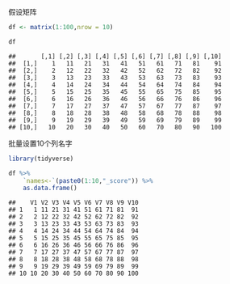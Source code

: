
假设矩阵

``` r
df <- matrix(1:100,nrow = 10)
```

``` r
df
```

    ##       [,1] [,2] [,3] [,4] [,5] [,6] [,7] [,8] [,9] [,10]
    ##  [1,]    1   11   21   31   41   51   61   71   81    91
    ##  [2,]    2   12   22   32   42   52   62   72   82    92
    ##  [3,]    3   13   23   33   43   53   63   73   83    93
    ##  [4,]    4   14   24   34   44   54   64   74   84    94
    ##  [5,]    5   15   25   35   45   55   65   75   85    95
    ##  [6,]    6   16   26   36   46   56   66   76   86    96
    ##  [7,]    7   17   27   37   47   57   67   77   87    97
    ##  [8,]    8   18   28   38   48   58   68   78   88    98
    ##  [9,]    9   19   29   39   49   59   69   79   89    99
    ## [10,]   10   20   30   40   50   60   70   80   90   100

批量设置10个列名字

``` r
library(tidyverse)
```

``` r
df %>% 
    `names<-`(paste0(1:10,"_score")) %>% 
    as.data.frame()
```

    ##    V1 V2 V3 V4 V5 V6 V7 V8 V9 V10
    ## 1   1 11 21 31 41 51 61 71 81  91
    ## 2   2 12 22 32 42 52 62 72 82  92
    ## 3   3 13 23 33 43 53 63 73 83  93
    ## 4   4 14 24 34 44 54 64 74 84  94
    ## 5   5 15 25 35 45 55 65 75 85  95
    ## 6   6 16 26 36 46 56 66 76 86  96
    ## 7   7 17 27 37 47 57 67 77 87  97
    ## 8   8 18 28 38 48 58 68 78 88  98
    ## 9   9 19 29 39 49 59 69 79 89  99
    ## 10 10 20 30 40 50 60 70 80 90 100
